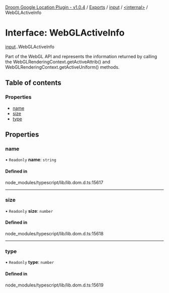 [Droom Google Location Plugin - v1.0.4](../README.md) / [Exports](../modules.md) / [input](../modules/input.md) / [<internal\>](../modules/input._internal_.md) / WebGLActiveInfo

# Interface: WebGLActiveInfo

[input](../modules/input.md).[<internal>](../modules/input._internal_.md).WebGLActiveInfo

Part of the WebGL API and represents the information returned by calling the WebGLRenderingContext.getActiveAttrib() and WebGLRenderingContext.getActiveUniform() methods.

## Table of contents

### Properties

- [name](input._internal_.WebGLActiveInfo.md#name)
- [size](input._internal_.WebGLActiveInfo.md#size)
- [type](input._internal_.WebGLActiveInfo.md#type)

## Properties

### name

• `Readonly` **name**: `string`

#### Defined in

node_modules/typescript/lib/lib.dom.d.ts:15617

___

### size

• `Readonly` **size**: `number`

#### Defined in

node_modules/typescript/lib/lib.dom.d.ts:15618

___

### type

• `Readonly` **type**: `number`

#### Defined in

node_modules/typescript/lib/lib.dom.d.ts:15619
